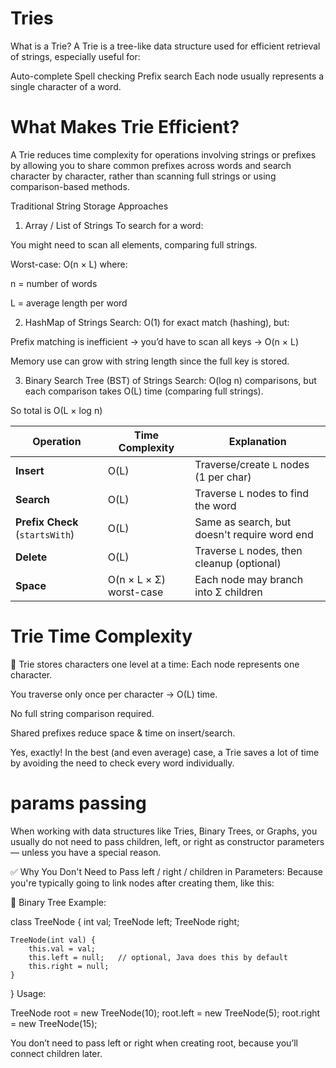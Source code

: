 # Tries

What is a Trie?
A Trie is a tree-like data structure used for efficient retrieval of strings, especially useful for:

Auto-complete
Spell checking
Prefix search
Each node usually represents a single character of a word.

# What Makes Trie Efficient?
A Trie reduces time complexity for operations involving strings or prefixes by allowing you to share common prefixes across words and search character by character, rather than scanning full strings or using comparison-based methods.

Traditional String Storage Approaches
1. Array / List of Strings
To search for a word:

You might need to scan all elements, comparing full strings.

Worst-case: O(n × L) where:

n = number of words

L = average length per word

2. HashMap of Strings
Search: O(1) for exact match (hashing), but:

Prefix matching is inefficient → you’d have to scan all keys → O(n × L)

Memory use can grow with string length since the full key is stored.

3. Binary Search Tree (BST) of Strings
Search: O(log n) comparisons, but each comparison takes O(L) time (comparing full strings).

So total is O(L × log n)

| Operation                       | Time Complexity         | Explanation                                  |
| ------------------------------- | ----------------------- | -------------------------------------------- |
| **Insert**                      | O(L)                    | Traverse/create `L` nodes (1 per char)       |
| **Search**                      | O(L)                    | Traverse `L` nodes to find the word          |
| **Prefix Check** (`startsWith`) | O(L)                    | Same as search, but doesn't require word end |
| **Delete**                      | O(L)                    | Traverse `L` nodes, then cleanup (optional)  |
| **Space**                       | O(n × L × Σ) worst-case | Each node may branch into Σ children         |


# Trie Time Complexity
🧠 Trie stores characters one level at a time:
Each node represents one character.

You traverse only once per character → O(L) time.

No full string comparison required.

Shared prefixes reduce space & time on insert/search.

 Yes, exactly! In the best (and even average) case, a Trie saves a lot of time by avoiding the need to check every word individually.



# params passing 

When working with data structures like Tries, Binary Trees, or Graphs, you usually do not need to pass children, left, or right as constructor parameters — unless you have a special reason.

✅ Why You Don't Need to Pass left / right / children in Parameters:
Because you're typically going to link nodes after creating them, like this:

🔹 Binary Tree Example:

class TreeNode {
    int val;
    TreeNode left;
    TreeNode right;

    TreeNode(int val) {
        this.val = val;
        this.left = null;   // optional, Java does this by default
        this.right = null;
    }
}
Usage:


TreeNode root = new TreeNode(10);
root.left = new TreeNode(5);
root.right = new TreeNode(15);

You don’t need to pass left or right when creating root, because you’ll connect children later.